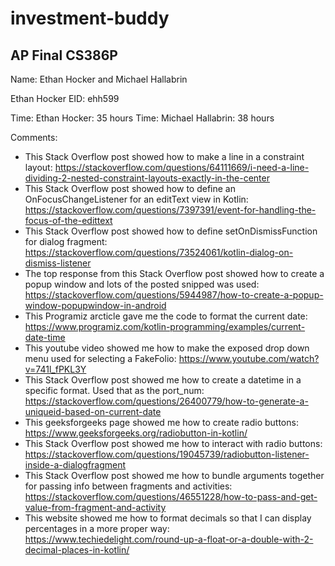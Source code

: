 # investment-buddy
## AP Final CS386P

Name: Ethan Hocker and Michael Hallabrin

Ethan Hocker EID: ehh599

Time: Ethan Hocker: 35 hours
Time: Michael Hallabrin: 38 hours

Comments:
* This Stack Overflow post showed how to make a line in a constraint layout: https://stackoverflow.com/questions/64111669/i-need-a-line-dividing-2-nested-constraint-layouts-exactly-in-the-center 
* This Stack Overflow post showed how to define an OnFocusChangeListener for an editText view in Kotlin: https://stackoverflow.com/questions/7397391/event-for-handling-the-focus-of-the-edittext
* This Stack Overflow post showed how to define setOnDismissFunction for dialog fragment: https://stackoverflow.com/questions/73524061/kotlin-dialog-on-dismiss-listener
* The top response from this Stack Overflow post showed how to create a popup window and lots of the posted snipped was used: https://stackoverflow.com/questions/5944987/how-to-create-a-popup-window-popupwindow-in-android 
* This Programiz arcticle gave me the code to format the current date: https://www.programiz.com/kotlin-programming/examples/current-date-time
* This youtube video showed me how to make the exposed drop down menu used for selecting a FakeFolio: https://www.youtube.com/watch?v=741l_fPKL3Y
* This Stack Overflow post showed me how to create a datetime in a specific format. Used that as the port_num: https://stackoverflow.com/questions/26400779/how-to-generate-a-uniqueid-based-on-current-date
* This geeksforgeeks page showed me how to create radio buttons: https://www.geeksforgeeks.org/radiobutton-in-kotlin/
* This Stack Overflow post showed me how to interact with radio buttons: https://stackoverflow.com/questions/19045739/radiobutton-listener-inside-a-dialogfragment
* This Stack Overflow post showed me how to bundle arguments together for passing info between fragments and activities: https://stackoverflow.com/questions/46551228/how-to-pass-and-get-value-from-fragment-and-activity
* This website showed me how to format decimals so that I can display percentages in a more proper way: https://www.techiedelight.com/round-up-a-float-or-a-double-with-2-decimal-places-in-kotlin/
